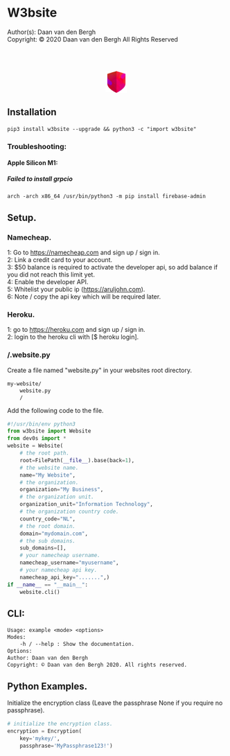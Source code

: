 # W3bsite
Author(s):  Daan van den Bergh<br>
Copyright:  © 2020 Daan van den Bergh All Rights Reserved<br>
<br>
<br>
<br>
<p align="center">
  <img src="https://raw.githubusercontent.com/vandenberghinc/public-storage/master/vandenberghinc/icon/icon.png" alt="VanDenBerghInc" width="50"/>
</p>

## Installation
	pip3 install w3bsite --upgrade && python3 -c "import w3bsite"
### Troubleshooting:
#### Apple Silicon M1:
##### Failed to install grpcio
	arch -arch x86_64 /usr/bin/python3 -m pip install firebase-admin

## Setup.

### Namecheap.
1: Go to https://namecheap.com and sign up / sign in.  <br>
2: Link a credit card to your account. <br>
3: $50 balance is required to activate the developer api, so add balance if you did not reach this limit yet. <br>
4: Enable the developer API. <br>
5: Whitelist your public ip (https://aruljohn.com). <br>
6: Note / copy the api key which will be required later. <br>

### Heroku.
1: go to https://heroku.com and sign up / sign in.  <br>
2: login to the heroku cli with [$ heroku login]. <br>

### /.website.py
Create a file named "website.py" in your websites root directory.
	
	my-website/
		website.py
		/

Add the following code to the file.
```python
#!/usr/bin/env python3
from w3bsite import Website
from dev0s import *
website = Website(
	# the root path.
	root=FilePath(__file__).base(back=1),
	# the website name.
	name="My Website",
	# the organization.
	organization="My Business",
	# the organization unit.
	organization_unit="Information Technology",
	# the organization country code.
	country_code="NL",
	# the root domain.
	domain="mydomain.com",
	# the sub domains.
	sub_domains=[],
	# your namecheap username.
	namecheap_username="myusername",
	# your namecheap api key.
	namecheap_api_key=".......",)
if __name__ == "__main__":
	website.cli()
```

## CLI:
	Usage: example <mode> <options> 
	Modes:
	    -h / --help : Show the documentation.
	Options:
	Author: Daan van den Bergh 
	Copyright: © Daan van den Bergh 2020. All rights reserved.

## Python Examples.

Initialize the encryption class (Leave the passphrase None if you require no passphrase).
```python
# initialize the encryption class.
encryption = Encryption(
	key='mykey/',
	passphrase='MyPassphrase123!')
```
